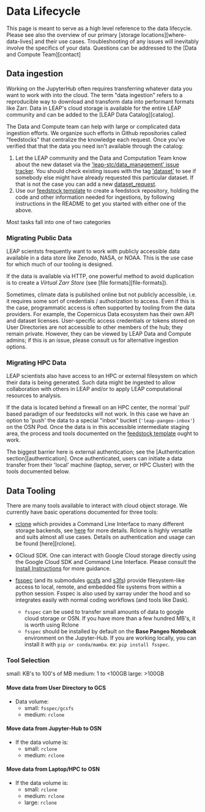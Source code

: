# Data Lifecycle

This page is meant to serve as a high level reference to the data lifecycle. Please see also the overview of our primary [storage locations][where-data-lives] and their use cases. Troubleshooting of any issues will inevitably involve the specifics of your data. Questions can be addressed to the [Data and Compute Team][contact]

## Data ingestion

Working on the JupyterHub often requires transferring whatever data you want to work with into the cloud. The term "data ingestion" refers to a reproducible way to download and transform data into performant formats like Zarr. Data in LEAP's cloud storage is available for the entire LEAP community and can be added to the [LEAP Data Catalog][catalog].

The Data and Compute team can help with large or complicated data ingestion efforts. We organize such efforts in Github repositories called "feedstocks" that centralize the knowledge each request. Once you've verified that that the data you need isn't available through the catalog:

1. Let the LEAP community and the Data and Computation Team know about the new dataset via the ['leap-stc/data_management' issue tracker](https://github.com/leap-stc/data-management/issues). You should check existing issues with the tag ['dataset'](https://github.com/leap-stc/data-management/issues?q=is%3Aissue+is%3Aopen+label%3Adataset) to see if somebody else might have already requested this particular dataset. If that is not the case you can add a new [dataset_request](https://github.com/leap-stc/data-management/issues/new?assignees=&labels=dataset&projects=&template=new_dataset.yaml&title=New+Dataset+%5BDataset+Name%5D).
1. Use our [feedstock template](https://github.com/leap-stc/LEAP_template_feedstock) to create a feedstock repository, holding the code and other information needed for ingestions, by following instructions in the README to get you started with either one of the above.

Most tasks fall into one of two categories

### Migrating Public Data

LEAP scientsts frequently want to work with publicly accessible data available in a data store like Zenodo, NASA, or NOAA. This is the use case for which much of our tooling is designed.

If the data is available via HTTP, one powerful method to avoid duplication is to create a *Virtual Zarr Store* (see [file formats][file-formats]).

Sometimes, climate data is published online but not publicly accessible, i.e. it requires some sort of credentials / authorization to access. Even if this is the case, programmatic access is often supported by tooling from the data providers. For example, the Copernicus Data ecosystem has their own API and dataset licenses. User-specific access credentials or tokens stored on User Directories are not accessible to other members of the hub; they remain private. However, they can be viewed by LEAP Data and Compute admins; if this is an issue, please consult us for alternative ingestion options.

### Migrating HPC Data

LEAP scientists also have access to an HPC or external filesystem on which their data is being generated. Such data might be ingested to allow collaboration with others in LEAP and/or to apply LEAP computational resources to analysis.

If the data is located behind a firewall on an HPC center, the normal 'pull' based paradigm of our feedstocks will not work. In this case we have an option to 'push' the data to a special "inbox" bucket (`'leap-pangeo-inbox'`) on the OSN Pod. Once the data is in this accessible intermediate staging area, the process and tools documented on the [feedstock template](https://github.com/leap-stc/LEAP_template_feedstock) ought to work.

The biggest barrier here is external authentication; see the [Authentication section][authentication]. Once authenticated, users can initiate a data transfer from their 'local' machine (laptop, server, or HPC Cluster) with the tools documented below.

## Data Tooling

There are many tools available to interact with cloud object storage. We currently have basic operations documented for three tools:

- [rclone](https://rclone.org/) which provides a Command Line Interface to many different storage backends, see [here](../reference/rclone.md) for more details. Rclone is highly versatile and suits almost all use cases. Details on authentication and usage can be found [here][rclone].

- GCloud SDK. One can interact with Google Cloud storage directly using the Google Cloud SDK and Command Line Interface. Please consult the [Install Instructions](https://cloud.google.com/sdk/docs/install) for more guidance.

- [fsspec](https://filesystem-spec.readthedocs.io/en/latest/) (and its submodules [gcsfs](https://gcsfs.readthedocs.io/en/latest/) and [s3fs](https://s3fs.readthedocs.io/en/latest/)) provide filesystem-like access to local, remote, and embedded file systems from within a python session. Fsspec is also used by xarray under the hood and so integrates easily with normal coding workflows (and tools like Dask).

    - `fsspec` can be used to transfer small amounts of data to google cloud storage or OSN. If you have more than a few hundred MB's, it is worth using Rclone
    - `fsspec` should be installed by default on the **Base Pangeo Notebook** environment on the Jupyter-Hub. If you are working locally, you can install it with `pip or conda/mamba`. ex: `pip install fsspec`.

### Tool Selection

small: KB's to 100's of MB
medium: 1 to \<100GB
large: >100GB

#### Move data from User Directory to GCS

- Data volume:
    - small: `fsspec/gcsfs`
    - medium: `rclone`

#### Move data from Jupyter-Hub to OSN

- If the data volume is:
    - small: `rclone`
    - medium: `rclone`

#### Move data from Laptop/HPC to OSN

- If the data volume is:
    - small: `rclone`
    - medium: `rclone`
    - large: `rclone`
